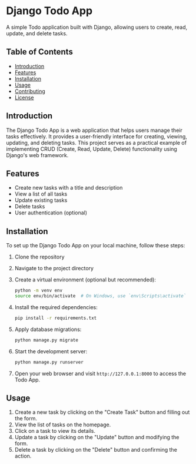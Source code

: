 # Django Todo App

A simple Todo application built with Django, allowing users to create, read, update, and delete tasks.

## Table of Contents

- [Introduction](#introduction)
- [Features](#features)
- [Installation](#installation)
- [Usage](#usage)
- [Contributing](#contributing)
- [License](#license)

## Introduction

The Django Todo App is a web application that helps users manage their tasks effectively. It provides a user-friendly interface for creating, viewing, updating, and deleting tasks. This project serves as a practical example of implementing CRUD (Create, Read, Update, Delete) functionality using Django's web framework.

## Features

- Create new tasks with a title and description
- View a list of all tasks
- Update existing tasks
- Delete tasks
- User authentication (optional)

## Installation

To set up the Django Todo App on your local machine, follow these steps:

1. Clone the repository

2. Navigate to the project directory

3. Create a virtual environment (optional but recommended):
   ```bash
   python -m venv env
   source env/bin/activate  # On Windows, use `env\Scripts\activate`
   ```

4. Install the required dependencies:
   ```bash
   pip install -r requirements.txt
   ```

5. Apply database migrations:
   ```bash
   python manage.py migrate
   ```

6. Start the development server:
   ```bash
   python manage.py runserver
   ```

7. Open your web browser and visit `http://127.0.0.1:8000` to access the Todo App.

## Usage

1. Create a new task by clicking on the "Create Task" button and filling out the form.
2. View the list of tasks on the homepage.
3. Click on a task to view its details.
4. Update a task by clicking on the "Update" button and modifying the form.
5. Delete a task by clicking on the "Delete" button and confirming the action.
